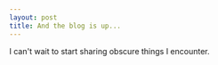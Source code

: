 ```yaml
---
layout: post
title: And the blog is up...
---
```


I can't wait to start sharing obscure things I encounter.
